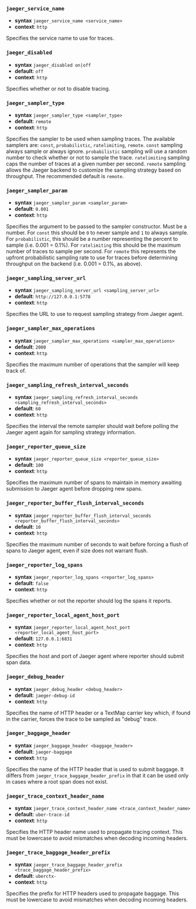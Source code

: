 ### `jaeger_service_name`

- **syntax** `jaeger_service_name <service_name>`
- **context**: `http`

Specifies the service name to use for traces.

### `jaeger_disabled`

- **syntax** `jaeger_disabled on|off`
- **default**: `off`
- **context**: `http`

Specifies whether or not to disable tracing.

### `jaeger_sampler_type`

- **syntax** `jaeger_sampler_type <sampler_type>`
- **default**: `remote`
- **context**: `http`

Specifies the sampler to be used when sampling traces. The available samplers
are: `const`, `probabilistic`, `ratelimiting`, `remote`. `const` sampling always
sample or always ignore. `probabilistic` sampling will use a random number to
check whether or not to sample the trace. `ratelimiting` sampling caps the
number of traces at a given number per second. `remote` sampling allows the
Jaeger backend to customize the sampling strategy based on throughput. The
recommended default is `remote`.

### `jaeger_sampler_param`

- **syntax** `jaeger_sampler_param <sampler_param>`
- **default**: `0.001`
- **context**: `http`

Specifies the argument to be passed to the sampler constructor. Must be a
number. For `const` this should be `0` to never sample and `1` to always sample.
For `probabilistic`, this should be a number representing the percent to sample
(i.e. 0.001 = 0.1%). For `ratelimiting` this should be the maximum number of
traces to sample per second. For `remote` this represents the upfront
probabilistic sampling rate to use for traces before determining throughput on
the backend (i.e. 0.001 = 0.1%, as above).

### `jaeger_sampling_server_url`

- **syntax** `jaeger_sampling_server_url <sampling_server_url>`
- **default**: `http://127.0.0.1:5778`
- **context**: `http`

Specifies the URL to use to request sampling strategy from Jaeger agent.

### `jaeger_sampler_max_operations`

- **syntax** `jaeger_sampler_max_operations <sampler_max_operations>`
- **default**: `2000`
- **context**: `http`

Specifies the maximum number of operations that the sampler will keep track of.

### `jaeger_sampling_refresh_interval_seconds`

- **syntax** `jaeger_sampling_refresh_interval_seconds <sampling_refresh_interval_seconds>`
- **default**: `60`
- **context**: `http`

Specifies the interval the remote sampler should wait before polling the Jaeger
agent again for sampling strategy information.

### `jaeger_reporter_queue_size`

- **syntax** `jaeger_reporter_queue_size <reporter_queue_size>`
- **default**: `100`
- **context**: `http`

Specifies the maximum number of spans to maintain in memory awaiting submission
to Jaeger agent before dropping new spans.

### `jaeger_reporter_buffer_flush_interval_seconds`

- **syntax** `jaeger_reporter_buffer_flush_interval_seconds <reporter_buffer_flush_interval_seconds>`
- **default**: `10`
- **context**: `http`

Specifies the maximum number of seconds to wait before forcing a flush of spans
to Jaeger agent, even if size does not warrant flush.

### `jaeger_reporter_log_spans`

- **syntax** `jaeger_reporter_log_spans <reporter_log_spans>`
- **default**: `false`
- **context**: `http`

Specifies whether or not the reporter should log the spans it reports.

### `jaeger_reporter_local_agent_host_port`

- **syntax** `jaeger_reporter_local_agent_host_port <reporter_local_agent_host_port>`
- **default**: `127.0.0.1:6831`
- **context**: `http`

Specifies the host and port of Jaeger agent where reporter should submit span
data.

### `jaeger_debug_header`

- **syntax** `jaeger_debug_header <debug_header>`
- **default**: `jaeger-debug-id`
- **context**: `http`

Specifies the name of HTTP header or a TextMap carrier key which, if found in
the carrier, forces the trace to be sampled as "debug" trace.

### `jaeger_baggage_header`

- **syntax** `jaeger_baggage_header <baggage_header>`
- **default**: `jaeger-baggage`
- **context**: `http`

Specifies the name of the HTTP header that is used to submit baggage.
It differs from `jaeger_trace_baggage_header_prefix` in that it can be used only
in cases where a root span does not exist.

### `jaeger_trace_context_header_name`

- **syntax** `jaeger_trace_context_header_name <trace_context_header_name>`
- **default**: `uber-trace-id`
- **context**: `http`

Specifies the HTTP header name used to propagate tracing context. This must be
lowercase to avoid mismatches when decoding incoming headers.

### `jaeger_trace_baggage_header_prefix`

- **syntax** `jaeger_trace_baggage_header_prefix <trace_baggage_header_prefix>`
- **default**: `uberctx-`
- **context**: `http`

Specifies the prefix for HTTP headers used to propagate baggage. This must be
lowercase to avoid mismatches when decoding incoming headers.

